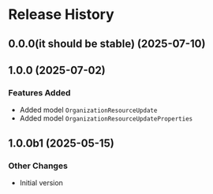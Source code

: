 # Release History

## 0.0.0(it should be stable) (2025-07-10)



## 1.0.0 (2025-07-02)

### Features Added

  - Added model `OrganizationResourceUpdate`
  - Added model `OrganizationResourceUpdateProperties`

## 1.0.0b1 (2025-05-15)

### Other Changes

  - Initial version
